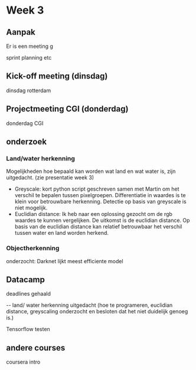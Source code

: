 # Week 3

## Aanpak
Er is een meeting g

sprint planning etc

## Kick-off meeting (dinsdag)
 dinsdag rotterdam 
 
## Projectmeeting CGI (donderdag)
donderdag CGI

## onderzoek
### Land/water herkenning
Mogelijkheden hoe bepaald kan worden wat land en wat water is, zijn uitgedacht. (zie presentatie week 3)
- Greyscale: kort python script geschreven samen met Martin om het verschil te bepalen tussen pixelgroepen. Differentiatie in waardes is te klein voor betrouwbare herkenning. Detectie op basis van greyscale is niet mogelijk.
- Euclidian distance: Ik heb naar een oplossing gezocht om de rgb waardes te kunnen vergelijken. De uitkomst is de euclidian distance. Op basis van de euclidian distance kan relatief betrouwbaar het verschil tussen water en land worden herkend.

### Objectherkenning
onderzocht: Darknet lijkt meest efficiente model

## Datacamp
deadlines gehaald

-- land/ water herkenning uitgedacht (hoe te programeren, euclidian distance, greyscaling onderzocht en besloten dat het 
niet duidelijk genoeg is.)

Tensorflow testen

## andere courses
coursera intro